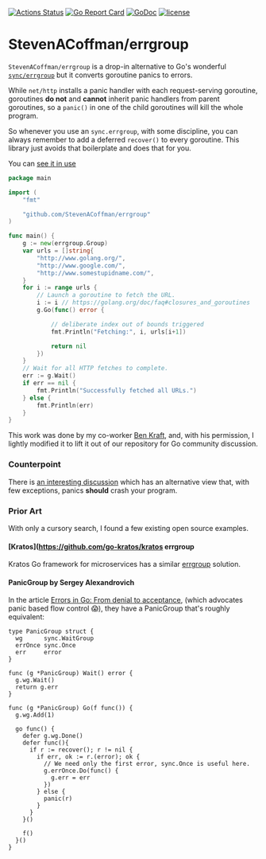 [![Actions Status](https://github.com/neilotoole/errgroup/workflows/Go/badge.svg)](https://github.com/neilotoole/errgroup/actions?query=workflow%3AGo)
[![Go Report Card](https://goreportcard.com/badge/StevenACoffman/errgroup)](https://goreportcard.com/report/StevenACoffman/errgroup)
[![GoDoc](https://godoc.org/github.com/golang/gddo?status.svg)](https://pkg.go.dev/github.com/StevenACoffman/errgroup)
[![license](https://img.shields.io/github/license/StevenACoffman/errgroup)](./LICENSE)

# StevenACoffman/errgroup
`StevenACoffman/errgroup` is a drop-in alternative to Go's wonderful
[`sync/errgroup`](https://pkg.go.dev/golang.org/x/sync/errgroup) but it converts goroutine panics to errors. 

While `net/http` installs a panic handler with each request-serving goroutine,
goroutines **do not** and **cannot** inherit panic handlers from parent goroutines,
so a `panic()` in one of the child goroutines will kill the whole program.

So whenever you use an `sync.errgroup`, with some discipline, you can always remember to add a
deferred `recover()` to every goroutine.  This library just avoids that boilerplate and does that for you.

You can [see it in use](https://play.golang.org/p/S8Gmr_sWZIi)

```go
package main

import (
	"fmt"

	"github.com/StevenACoffman/errgroup"
)

func main() {
	g := new(errgroup.Group)
	var urls = []string{
		"http://www.golang.org/",
		"http://www.google.com/",
		"http://www.somestupidname.com/",
	}
	for i := range urls {
		// Launch a goroutine to fetch the URL.
		i := i // https://golang.org/doc/faq#closures_and_goroutines
		g.Go(func() error {

			// deliberate index out of bounds triggered
			fmt.Println("Fetching:", i, urls[i+1])

			return nil
		})
	}
	// Wait for all HTTP fetches to complete.
	err := g.Wait()
	if err == nil {
		fmt.Println("Successfully fetched all URLs.")
	} else {
		fmt.Println(err)
	}
}
```

This work was done by my co-worker [Ben Kraft](https://github.com/benjaminjkraft), and, with his permission, I lightly modified it to
lift it out of our repository for Go community discussion.

### Counterpoint
There is [an interesting discussion](https://github.com/oklog/run/issues/10) which has an alternative view that,
with few exceptions, panics **should** crash your program.

### Prior Art
With only a cursory search, I found a few existing open source examples.

#### [Kratos](https://github.com/go-kratos/kratos errgroup 

Kratos Go framework for microservices has a similar [errgroup](https://github.com/go-kratos/kratos/blob/master/pkg/sync/errgroup/errgroup.go)
solution.

#### PanicGroup by Sergey Alexandrovich

In the article [Errors in Go:
From denial to acceptance](https://evilmartians.com/chronicles/errors-in-go-from-denial-to-acceptance), 
(which advocates panic based flow control 😱), they have a PanicGroup that's roughly equivalent:

```
type PanicGroup struct {
  wg      sync.WaitGroup
  errOnce sync.Once
  err     error
}

func (g *PanicGroup) Wait() error {
  g.wg.Wait()
  return g.err
}

func (g *PanicGroup) Go(f func()) {
  g.wg.Add(1)

  go func() {
    defer g.wg.Done()
    defer func(){
      if r := recover(); r != nil {
        if err, ok := r.(error); ok {
          // We need only the first error, sync.Once is useful here.
          g.errOnce.Do(func() {
            g.err = err
          })
        } else {
          panic(r)
        }
      }
    }()

    f()
  }()
}
```
